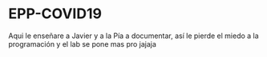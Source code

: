 # EPP-COVID19

Aqui le enseñare a Javier y a la Pía a documentar, así le pierde el miedo a la programación y el lab se pone mas pro jajaja